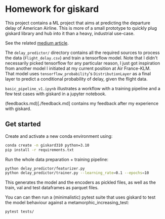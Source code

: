 # Homework for giskard

This project contains a ML project that aims at predicting the departure delay of American Airline.
This is more of a small prototype to quickly plug giskard library and hub into it than a heavy, industrial use-case.

See the related [medium article](https://medium.com/@raphael.pfister.00/debug-your-machine-learning-models-with-giskardai-a-quick-tour-on-model-robustness-993e383a2a35).

The `delay_predictor/` directory contains all the required sources to process the data (`Flight_delay.csv`) and train a tensorflow model.
Note that I didn't necessarily picked tensorflow for any particular reason, I just got inspiration from another model I initiated at my current position at Air France-KLM. That model uses `tensorflow_probability`'s `DistributionLayer` as a final layer to predict a conditional probability of delay, given the flight data.

`basic_pipeline_v1.ipynb` illustrates a workflow with a training pipeline and a few test cases with giskard in a jupyter notebook.

(feedbacks.md)[./feedback.md] contains my feedback after my experience with giskard.

## Get started

Create and activate a new conda environment using:

```bash
conda create -n giskard310 python=3.10
pip install -r requirements.txt
```

Run the whole data preparation + training pipeline:
```bash
python delay_predictor/featurizer.py
python delay_predictor/trainer.py --learning_rate=0.1 --epochs=10
```
This generates the model and the encoders as pickled files, as well as the train, val and test dataframes as parquet files.

You can can then run a (minimalistic) pytest suite that uses giskard to test the model behaviour against a metamorphic_increasing_test:
```bash
pytest tests/
```
